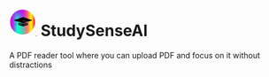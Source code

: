 # <img src="StudySenseAILogo.png" height = "50" width = "50"/> StudySenseAI
A PDF reader tool where you can upload PDF and focus on it without distractions

